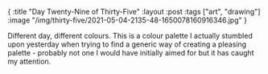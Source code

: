 {
:title "Day Twenty-Nine of Thirty-Five"
:layout :post
:tags ["art", "drawing"]
:image "/img/thirty-five/2021-05-04-2135-48-1650078160916346.jpg"
}

Different day, different colours. This is a colour palette I actually stumbled upon yesterday when trying to find a generic way of creating a pleasing palette - probably not one I would have initially aimed for but it has caught my attention.
